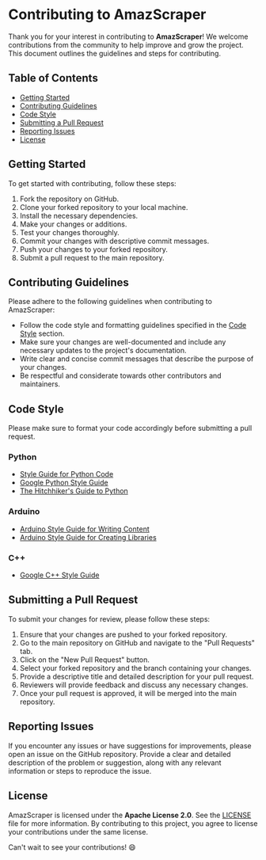 # Contributing to AmazScraper

Thank you for your interest in contributing to **AmazScraper**! We welcome contributions from the community to help improve and grow the project. This document outlines the guidelines and steps for contributing.

## Table of Contents
- [Getting Started](#getting-started)
- [Contributing Guidelines](#contributing-guidelines)
- [Code Style](#code-style)
- [Submitting a Pull Request](#submitting-a-pull-request)
- [Reporting Issues](#reporting-issues)
- [License](#license)

## Getting Started
To get started with contributing, follow these steps:

1. Fork the repository on GitHub.
2. Clone your forked repository to your local machine.
3. Install the necessary dependencies.
4. Make your changes or additions.
5. Test your changes thoroughly.
6. Commit your changes with descriptive commit messages.
7. Push your changes to your forked repository.
8. Submit a pull request to the main repository.

## Contributing Guidelines
Please adhere to the following guidelines when contributing to AmazScraper:

- Follow the code style and formatting guidelines specified in the [Code Style](#code-style) section.
- Make sure your changes are well-documented and include any necessary updates to the project's documentation.
- Write clear and concise commit messages that describe the purpose of your changes.
- Be respectful and considerate towards other contributors and maintainers.

## Code Style
Please make sure to format your code accordingly before submitting a pull request.
### Python
- [Style Guide for Python Code](https://www.python.org/dev/peps/pep-0008/)
- [Google Python Style Guide](https://google.github.io/styleguide/pyguide.html)
- [The Hitchhiker's Guide to Python](https://docs.python-guide.org/writing/style/)

### Arduino
- [Arduino Style Guide for Writing Content](https://docs.arduino.cc/learn/contributions/arduino-writing-style-guide)
- [Arduino Style Guide for Creating Libraries](https://docs.arduino.cc/learn/contributions/arduino-library-style-guide)

### C++
- [Google C++ Style Guide](https://google.github.io/styleguide/cppguide.html)

## Submitting a Pull Request
To submit your changes for review, please follow these steps:

1. Ensure that your changes are pushed to your forked repository.
2. Go to the main repository on GitHub and navigate to the "Pull Requests" tab.
3. Click on the "New Pull Request" button.
4. Select your forked repository and the branch containing your changes.
5. Provide a descriptive title and detailed description for your pull request.
6. Reviewers will provide feedback and discuss any necessary changes.
7. Once your pull request is approved, it will be merged into the main repository.

## Reporting Issues
If you encounter any issues or have suggestions for improvements, please open an issue on the GitHub repository. Provide a clear and detailed description of the problem or suggestion, along with any relevant information or steps to reproduce the issue.

## License
AmazScraper is licensed under the **Apache License 2.0**. See the [LICENSE](LICENSE) file for more information.
By contributing to this project, you agree to license your contributions under the same license.

Can't wait to see your contributions! :smile:
